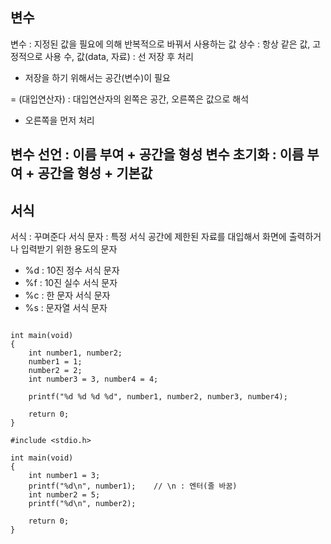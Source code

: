 ## 변수
변수 : 지정된 값을 필요에 의해 반복적으로 바꿔서 사용하는 값
상수 : 항상 같은 값, 고정적으로 사용
수, 값(data, 자료) : 선 저장 후 처리
- 저장을 하기 위해서는 공간(변수)이 필요

= (대입연산자) : 대입연산자의 왼쪽은 공간, 오른쪽은 값으로 해석
- 오른쪽을 먼저 처리

변수 선언 : 이름 부여 + 공간을 형성
변수 초기화 : 이름 부여 + 공간을 형성 + 기본값
---
## 서식
서식 : 꾸며준다
서식 문자 : 특정 서식 공간에 제한된 자료를 대입해서 화면에 출력하거나 입력받기 위한 용도의 문자
- %d : 10진 정수 서식 문자
- %f : 10진 실수 서식 문자
- %c : 한 문자 서식 문자
- %s : 문자열 서식 문자
```#include <stdio.h>

int main(void)
{
    int number1, number2;
    number1 = 1;
    number2 = 2;
    int number3 = 3, number4 = 4;
    
    printf("%d %d %d %d", number1, number2, number3, number4);
    
    return 0;
}
```
```
#include <stdio.h>

int main(void)
{
	int number1 = 3;
	printf("%d\n", number1);	// \n : 엔터(줄 바꿈)
	int number2 = 5;			
	printf("%d\n", number2);

	return 0;
}
```

